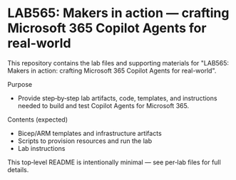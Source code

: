 # LAB565: Makers in action — crafting Microsoft 365 Copilot Agents for real-world

This repository contains the lab files and supporting materials for "LAB565: Makers in action: crafting Microsoft 365 Copilot Agents for real-world".

Purpose
- Provide step‑by‑step lab artifacts, code, templates, and instructions needed to build and test Copilot Agents for Microsoft 365.

Contents (expected)
- Bicep/ARM templates and infrastructure artifacts
- Scripts to provision resources and run the lab
- Lab instructions

This top‑level README is intentionally minimal — see per‑lab files for full details.
